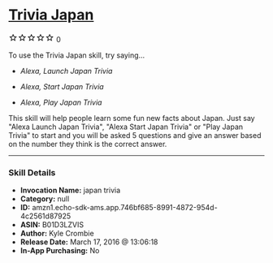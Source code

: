 # [Trivia Japan](http://alexa.amazon.com/#skills/amzn1.echo-sdk-ams.app.746bf685-8991-4872-954d-4c2561d87925)
![0 stars](../../images/ic_star_border_black_18dp_1x.png)![0 stars](../../images/ic_star_border_black_18dp_1x.png)![0 stars](../../images/ic_star_border_black_18dp_1x.png)![0 stars](../../images/ic_star_border_black_18dp_1x.png)![0 stars](../../images/ic_star_border_black_18dp_1x.png) 0

To use the Trivia Japan skill, try saying...

* *Alexa, Launch Japan Trivia*

* *Alexa, Start Japan Trivia*

* *Alexa, Play Japan Trivia*

This skill will help people learn some fun new facts about Japan. Just say "Alexa Launch Japan Trivia", "Alexa Start Japan Trivia" or "Play Japan Trivia" to start and you will be asked 5 questions and give an answer based on the number they think is the correct answer.

***

### Skill Details

* **Invocation Name:** japan trivia
* **Category:** null
* **ID:** amzn1.echo-sdk-ams.app.746bf685-8991-4872-954d-4c2561d87925
* **ASIN:** B01D3LZVIS
* **Author:** Kyle Crombie
* **Release Date:** March 17, 2016 @ 13:06:18
* **In-App Purchasing:** No
